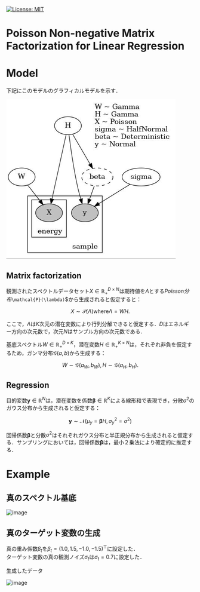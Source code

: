 [![License: MIT](https://img.shields.io/badge/License-MIT-yellow.svg)](https://opensource.org/licenses/MIT)

# Poisson Non-negative Matrix Factorization for Linear Regression

# Model
下記にこのモデルのグラフィカルモデルを示す．

![image](image/prob_model.jpg)

## Matrix factorization
観測されたスペクトルデータセット$`X \in \mathbb{R}_{+}^{D \times N}`$は期待値を$`\Lambda`$とする$Poisson分布$`\mathcal{P}(\lambda)`$から生成されると仮定すると：

$$
    X \sim \mathcal{P}(\Lambda)　\text{where}　\Lambda = WH.
$$

ここで，$`\Lambda`$は$`K`$次元の潜在変数により行列分解できると仮定する．$D$はエネルギー方向の次元数で，次元$N$はサンプル方向の次元数である．

基底スペクトル$`W \in \mathbb{R}_{+}^{D \times K}`$，潜在変数$`H \in \mathbb{R}_{+}^{K \times N}`$は，それぞれ非負を仮定するため，ガンマ分布$`\mathcal{G}(a, b)`$から生成する：

$$
    W \sim \mathcal{G}(a_W, b_W), \text{}　H \sim \mathcal{G}(a_H, b_H).
$$

## Regression
目的変数$`\boldsymbol{y} \in \mathbb{R}^{N}`$は，潜在変数を係数$`\boldsymbol{\beta} \in \mathbb{R}^{K}`$による線形和で表現でき，分散$`\sigma^2`$のガウス分布から生成されると仮定する：

$$
    \boldsymbol{y} \sim \mathcal{N}(\mu_y = \boldsymbol{\beta} H, \sigma_y^2=\sigma^2)
$$

回帰係数$`\boldsymbol{\beta}`$と分散$`\sigma^2`$はそれぞれガウス分布と半正規分布から生成されると仮定する．サンプリングにおいては，回帰係数$`\boldsymbol{\beta}`$は，最小２乗法により確定的に推定する．

# Example

## 真のスペクトル基底

![image](https://github.com/user-attachments/assets/20038f1f-d5c5-41fb-b03c-19727be0b8e8)


## 真のターゲット変数の生成

真の重み係数$`\beta_{t}`$を$`\beta_{t} = (1.0, 1.5, -1.0, -1.5)^{\top}`$に設定した．  
ターゲット変数の真の観測ノイズ$`\sigma_t`$は$`\sigma_t=0.7`$に設定した．

生成したデータ

![image](https://github.com/user-attachments/assets/ea01e497-9bec-4edc-a869-b11d90ced3da)


